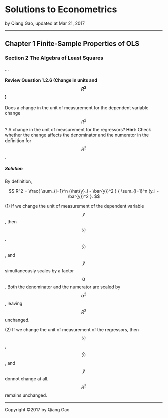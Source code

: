 # Solutions to Econometrics

by Qiang Gao, updated at Mar 21, 2017

---

## Chapter 1 Finite-Sample Properties of OLS

### Section 2 The Algebra of Least Squares

...

#### Review Question 1.2.6 (Change in units and $$ R^2 $$)

Does a change in the unit of measurement for the dependent variable change $$ R^2 $$? A change in the unit of measurement for the regressors? **Hint:** Check whether the change affects the denominator and the numerator in the definition for $$ R^2 $$.

##### Solution

By definition,

$$
R^2 = \frac{ \sum_{i=1}^n (\hat{y}_i - \bar{y})^2 }
{ \sum_{i=1}^n (y_i - \bar{y})^2 }.
$$

(1) If we change the unit of measurement of the dependent variable $$ y $$, then $$ y_i $$, $$ \hat{y}_i $$, and $$ \bar{y} $$ simultaneously scales by a factor $$ \alpha $$. Both the denominator and the numerator are scaled by $$ \alpha^2 $$, leaving $$ R^2 $$ unchanged.

(2) If we change the unit of measurement of the regressors, then $$ y_i $$, $$ \hat{y}_i $$, and $$ \bar{y} $$ donnot change at all. $$ R^2 $$ remains unchanged.

---

Copyright ©2017 by Qiang Gao